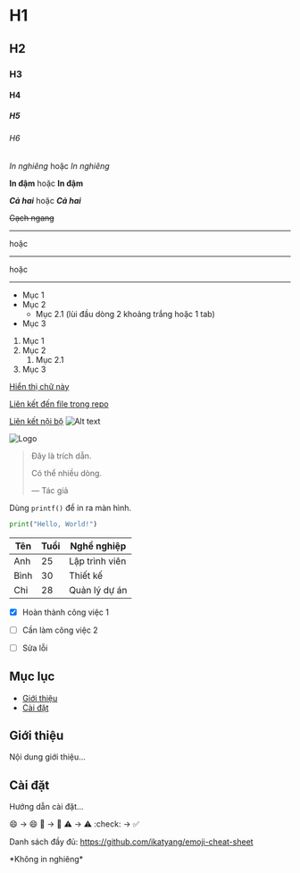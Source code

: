 <!-- Tiêu đề (Headers) -->

# H1
## H2
### H3
#### H4
##### H5
###### H6

<!-- In đậm, in nghiêng -->

*In nghiêng* hoặc _In nghiêng_

**In đậm** hoặc __In đậm__

***Cả hai*** hoặc ___Cả hai___

<!-- Gạch ngang (Strikethrough) -->
~~Gạch ngang~~


<!-- Dòng ngang (Horizontal Rule) -->
---
hoặc
***
hoặc
___

 <!-- Danh sách (Lists) -->
- Mục 1
- Mục 2
  - Mục 2.1 (lùi đầu dòng 2 khoảng trắng hoặc 1 tab)
- Mục 3
<!-- Danh sách có thứ tự (Ordered List) -->
1. Mục 1
2. Mục 2
   1. Mục 2.1
3. Mục 3

<!-- 6. Liên kết (Links) -->
[Hiển thị chữ này](https://example.com)

[Liên kết đến file trong repo](/docs/README.md)

[Liên kết nội bộ](#mục-lục)
![Alt text](/path/to/image.jpg)

![Logo](https://example.com/logo.png)

<!-- Trích dẫn (Blockquote) -->
> Đây là trích dẫn.
>
> Có thể nhiều dòng.
>
> — Tác giả

<!-- Code (Inline và Block) -->
Dùng `printf()` để in ra màn hình.

<!-- Block code (nhiều dòng)
Dùng 3 dấu backtick: -->

```python
print("Hello, World!")
```


 <!-- Bảng (Tables) -->
| Tên         | Tuổi | Nghề nghiệp     |
|-------------|------|-----------------|
| Anh         | 25   | Lập trình viên  |
| Bình        | 30   | Thiết kế        |
| Chi         | 28   | Quản lý dự án   |


 <!-- Danh sách kiểm tra (Task Lists) -->
 - [x] Hoàn thành công việc 1
- [ ] Cần làm công việc 2
- [ ] Sửa lỗi


<!-- Tạo anchor (liên kết nội bộ) -->
## Mục lục
- [Giới thiệu](#giới-xthiệu)
- [Cài đặt](#cài-đặt)

## Giới thiệu
Nội dung giới thiệu...

## Cài đặt
Hướng dẫn cài đặt...

 <!-- Chèn emoji -->
:smile: → 😄
:rocket: → 🚀
:warning: → ⚠️
:check: → ✅

Danh sách đầy đủ: https://github.com/ikatyang/emoji-cheat-sheet

<!-- . Ký tự đặc biệt & Escape -->
\*Không in nghiêng\*